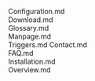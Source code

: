 Configuration.md  
Download.md  
Glossary.md      
Manpage.md   
Triggers.md
Contact.md        
FAQ.md       
Installation.md  
Overview.md
